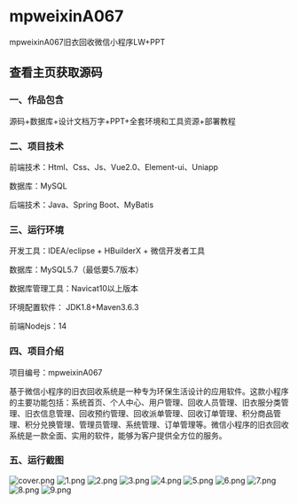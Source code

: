# mpweixinA067
mpweixinA067旧衣回收微信小程序LW+PPT
 
## 查看主页获取源码


### 一、作品包含

源码+数据库+设计文档万字+PPT+全套环境和工具资源+部署教程

### 二、项目技术

前端技术：Html、Css、Js、Vue2.0、Element-ui、Uniapp

数据库：MySQL

后端技术：Java、Spring Boot、MyBatis

  

### 三、运行环境

开发工具：IDEA/eclipse + HBuilderX + 微信开发者工具

数据库：MySQL5.7（最低要5.7版本）

数据库管理工具：Navicat10以上版本

环境配置软件： JDK1.8+Maven3.6.3

前端Nodejs：14


### 四、项目介绍
项目编号：mpweixinA067

基于微信小程序的旧衣回收系统是一种专为环保生活设计的应用软件。这款小程序的主要功能包括：系统首页、个人中心、用户管理、回收人员管理、旧衣服分类管理、旧衣信息管理、回收预约管理、回收派单管理、回收订单管理、积分商品管理、积分兑换管理、管理员管理、系统管理、订单管理等。微信小程序的旧衣回收系统是一款全面、实用的软件，能够为客户提供全方位的服务。

### 五、运行截图

![cover.png](./cover.png)
![1.png](./1.png)
![2.png](./2.png)
![3.png](./3.png)
![4.png](./4.png)
![5.png](./5.png)
![6.png](./6.png)
![7.png](./7.png)
![8.png](./8.png)
![9.png](./9.png)




  
